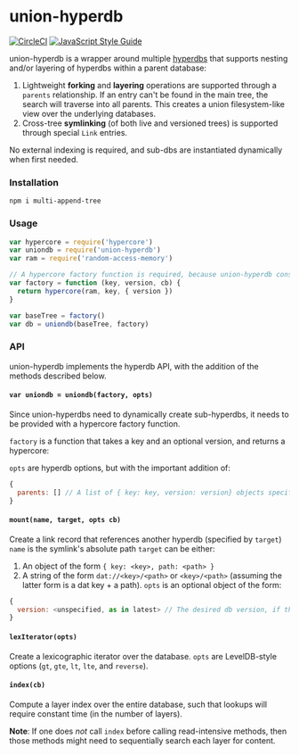 # union-hyperdb
[![CircleCI](https://circleci.com/gh/andrewosh/union-hyperdb.svg?style=svg)](https://circleci.com/gh/andrewosh/union-hyperdb)
[![JavaScript Style Guide](https://img.shields.io/badge/code_style-standard-brightgreen.svg)](https://standardjs.com)

union-hyperdb is a wrapper around multiple [hyperdbs](https://github.com/mafintosh/hyperdb) that supports nesting and/or layering of hyperdbs within a parent database:

1. Lightweight __forking__ and __layering__ operations are supported through a `parents` relationship. If an entry can't be found in the main tree, the search will traverse into all parents. This creates a union filesystem-like view over the underlying databases.
2. Cross-tree __symlinking__ (of both live and versioned trees) is supported through special `Link` entries. 

No external indexing is required, and sub-dbs are instantiated dynamically when first needed.

### Installation
`npm i multi-append-tree`

### Usage

```js
var hypercore = require('hypercore')
var uniondb = require('union-hyperdb')
var ram = require('random-access-memory')

// A hypercore factory function is required, because union-hyperdb constructs hyperdbs dynamically.
var factory = function (key, version, cb) {
  return hypercore(ram, key, { version })
}

var baseTree = factory()
var db = uniondb(baseTree, factory)
```

### API
union-hyperdb implements the hyperdb API, with the addition of the methods described below.

#### `var uniondb = uniondb(factory, opts)`

Since union-hyperdbs need to dynamically create sub-hyperdbs, it needs to be provided with a hypercore factory function.

`factory` is a function that takes a key and an optional version, and returns a hypercore:

`opts` are hyperdb options, but with the important addition of:
```js
{ 
  parents: [] // A list of { key: key, version: version} objects specifying parent append-trees.
}
```

#### `mount(name, target, opts cb)`

Create a link record that references another hyperdb (specified by `target`)
`name` is the symlink's absolute path
`target` can be either:
1. An object of the form `{ key: <key>, path: <path> }`
2. A string of the form `dat://<key>/<path>` or `<key>/<path>` (assuming the latter form is a dat key + a path).
`opts` is an optional object of the form:
```js
{
  version: <unspecified, as in latest> // The desired db version, if the link should be versioned (static).
}
```

#### `lexIterator(opts)`

Create a lexicographic iterator over the database. 
`opts` are LevelDB-style options (`gt`, `gte`, `lt`, `lte`, and `reverse`).

#### `index(cb)`

Compute a layer index over the entire database, such that lookups will require constant time (in the number of layers). 

__Note__: If one does *not* call `index` before calling read-intensive methods, then those methods might need to sequentially search each layer for content.
